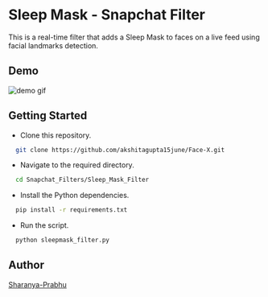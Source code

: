 
# Sleep Mask - Snapchat Filter

This is a  real-time filter that adds a Sleep Mask
to faces on a live feed using facial landmarks detection.
## Demo

![demo gif](./sample.gif)

## Getting Started

* Clone this repository.
```bash
  git clone https://github.com/akshitagupta15june/Face-X.git
```
* Navigate to the required directory.
```bash
  cd Snapchat_Filters/Sleep_Mask_Filter
```
* Install the Python dependencies.

```bash
  pip install -r requirements.txt
```
* Run the script.
```bash
  python sleepmask_filter.py
```
## Author

[Sharanya-Prabhu](https://www.github.com/Sharanya-Prabhu)

